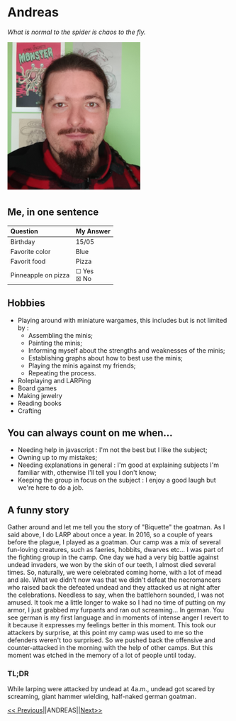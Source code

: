 # Andreas  

*What is normal to the spider is chaos to the fly.*

![My picture](me_markdown.png)
## Me, in one sentence

|Question|My Answer|
|:--- |:--- |
|Birthday|15/05|
|Favorite color|Blue|
|Favorit food|Pizza|
|Pinneapple on pizza|&#x2610; Yes <br /> &#x2612; No|

## Hobbies
- Playing around with miniature wargames, this includes but is not limited by :
  - Assembling the minis;
  - Painting the minis;
  - Informing myself about the strengths and weaknesses of the minis;
  - Establishing graphs about how to best use the minis;
  - Playing the minis against my friends;
  - Repeating the process.
- Roleplaying and LARPing
- Board games
- Making jewelry
- Reading books
- Crafting

## You can always count on me when...
- Needing help in javascript : I'm not the best but I like the subject;
- Owning up to my mistakes;
- Needing explanations in general : I'm good at explaining subjects I'm familiar with, otherwise I'll tell you I don't know;
- Keeping the group in focus on the subject : I enjoy a good laugh but we're here to do a job.

## A funny story
Gather around and let me tell you the story of "Biquette" the goatman.
As I said above, I do LARP about once a year. In 2016, so a couple of years before the plague, I played as a goatman. Our camp was a mix of several fun-loving creatures, such as faeries, hobbits, dwarves etc...
I was part of the fighting group in the camp. One day we had a very big battle against undead invaders, we won by the skin of our teeth, I almost died several times. So, naturally, we were celebrated coming home, with a lot of mead and ale. What we didn't now was that we didn't defeat the necromancers who raised back the defeated undead and they attacked us at night after the celebrations. Needless to say, when the battlehorn sounded, I was not amused. It took me a little longer to wake so I had no time of putting on my armor, I just grabbed my furpants and ran out screaming... In german. You see german is my first language and in moments of intense anger I revert to it because it expresses my feelings better in this moment. This took our attackers by surprise, at this point my camp was used to me so the defenders weren't too surprised. So we pushed back the offensive and counter-attacked in the morning with the help of other camps. But this moment was etched in the memory of a lot of people until today.

### TL;DR
While larping were attacked by undead at 4a.m., undead got scared by screaming, giant hammer wielding, half-naked german goatman.

[<< Previous](https://github.com/Vittoria-P/markdown-challenge)||ANDREAS||[Next>>](https://github.com/LeAnsman/markdown-challenge)